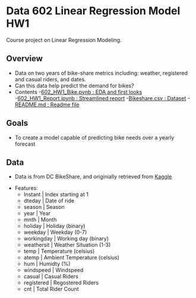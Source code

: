 # Data 602 Linear Regression Model HW1
 Course project on Linear Regression Modeling.
 
 ## Overview
 - Data on two years of bike-share metrics including: weather, registered and casual riders, and dates.
 - Can this data help predict the demand for bikes?
 - Contents
   -[602_HW1_Bike.pynb : EDA and first looks](https://github.com/marcelthebridge/Data-602-Linear-Regression-Model-HW1/blob/master/602_HW1_Bike.ipynb)
   -[602_HW1_Report.ipynb : Streamlined report](https://github.com/marcelthebridge/Data-602-Linear-Regression-Model-HW1/blob/master/602_HW1_Report.ipynb)
   -[Bikeshare.csv : Dataset](https://github.com/marcelthebridge/Data-602-Linear-Regression-Model-HW1/blob/master/Bikeshare.csv)
   -[README.md : Readme file](https://github.com/marcelthebridge/Data-602-Linear-Regression-Model-HW1/blob/master/README.md)
 
 
 ## Goals
 - To create a model capable of predicting bike needs over a yearly forecast 
 
 ## Data
 - Data is from DC BikeShare, and originially retrieved from [Kaggle](https://www.kaggle.com/poornimakeshavaiah/bikesharing)
 * Features:
   * Instant | Index starting at 1
   * dteday | Date of ride
   * season | Season
   * year | Year
   * mnth | Month
   * holiday | Holiday (binary)
   * weekday | Weekday (0-7)
   * workingday | Working day (binary)
   * weathersit | Weather Situation (1-3)
   * temp | Temperature (celsius)
   * atemp | Ambient Temperature (celsius)
   * hum | Humidty (%)
   * windspeed | Windspeed
   * casual | Casual Riders
   * registered | Regostered Riders
   * cnt  | Total Rider Count

